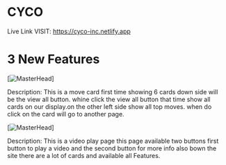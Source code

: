 # CYCO

Live Link VISIT: https://cyco-inc.netlify.app
# 3 New Features
[![MasterHead](https://i.ibb.co/QfxJbkc/capture-20230809165800392.png)]

Description: This is a move card first time showing 6 cards down side will be the view all button. whine click the view all button that time show all cards on our display.on the other left side show all top moves. when do click on the card will go to another page.

[![MasterHead](https://i.ibb.co/DpJTKyJ/capture-20230809170334962.png)]

Description: This is a video play page this page available two buttons first button to play a video and the second button for more info also bown the site there are a lot of cards and available all Features. 
